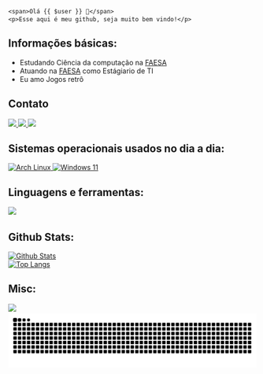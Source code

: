 ```blade

<span>Olá {{ $user }} 👋</span>
<p>Esse aqui é meu github, seja muito bem vindo!</p>

```

<h2>Informações básicas:</h2>
<ul>
    <li>Estudando Ciência da computação na <a href="https://faesa.br">FAESA</a></li>
    <li>Atuando na <a href="https://faesa.br">FAESA</a> como Estágiario de TI</li>
    <li>Eu amo Jogos retrô</li>
</ul>

<h2>Contato</h2>

<div>
    <a href="mailto:vinicius.cgobbi2004@gmail.com">
        <img src="https://img.shields.io/badge/Gmail-D14836?style=for-the-badge&logo=gmail&logoColor=white">
    </a>
    <a href="https://www.linkedin.com/in/vinicgobbi">
        <img src="https://img.shields.io/badge/LinkedIn-0077B5?style=for-the-badge&logo=linkedin&logoColor=white">
    </a>
    <a href="mailto:vinicius.cgobbi@hotmail.com">
        <img src="https://img.shields.io/badge/Microsoft_Outlook-0078D4?style=for-the-badge&logo=microsoft-outlook&logoColor=white">
    </a>
</div>

<h2>Sistemas operacionais usados no dia a dia:</h2>

<div>
    <a href="https://archlinux.org/">
        <img src="https://img.shields.io/badge/Arch%20Linux-1793D1?logo=arch-linux&logoColor=fff&style=for-the-badge" alt="Arch Linux">
    </a>
    <a href="https://www.microsoft.com/pt-br/windows/windows-11">
        <img src="https://img.shields.io/badge/Windows%2011-%230079d5.svg?style=for-the-badge&logo=Windows%2011&logoColor=white" alt="Windows 11">
    </a>
</div>

<h2>Linguagens e ferramentas:</h2>

<div>
    <a href="https://github.com/vinicgobbi">
        <img src="https://skillicons.dev/icons?i=git,github,php,laravel,html,css,js,nodejs,linux,vscode&theme=light">
    </a>
</div>

<h2>Github Stats:</h2>

<div>
    <a href="https://github.com/vinicgobbi">
        <img src="https://github-readme-stats-ndsv.vercel.app/api?hide_title=false&hide_rank=false&show_icons=true&include_all_commits=true&count_private=true&card_width=470px&disable_animations=false&theme=dracula&locale=pt-br&hide_border=false&username=vinicgobbi&exclude_repo=github-readme-stats" alt="Github Stats">
        <br>
        <img src="https://github-readme-stats-ndsv.vercel.app/api/top-langs/?username=vinicgobbi&langs_count=15&&card_width=470px&theme=dracula&exclude_repo=github-readme-stats" alt="Top Langs">
    </a>
</div>



<h2>Misc:</h2>

<div>
    <a href="https://github.com/vinicgobbi">
        <img src="https://spotify-recently-played-readme.vercel.app/api?user=21eccoudizoaregspurapvjfq" style="widht: 400px; height: 400px;">
    </a>
    <a href="https://github.com/vinicgobbi">
        <img src="https://raw.githubusercontent.com/vinicgobbi/vinicgobbi/output/github-snake-dark.svg" alt="Snake Animation">
    </a>
</div>

